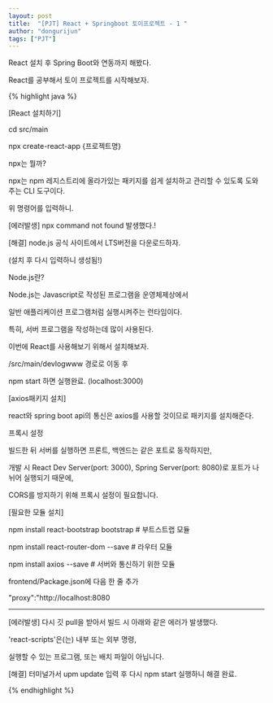 ```yaml
---
layout: post
title:  "[PJT] React + Springboot 토이프로젝트 - 1 "
author: "dongurijun"
tags: ["PJT"]
---
```


React 설치 후 Spring Boot와 연동까지 해봤다.

React를 공부해서 토이 프로젝트를 시작해보자.


{% highlight java %}

[React 설치하기]

cd src/main

npx create-react-app {프로젝트명}

npx는 뭘까?

npx는 npm 레지스트리에 올라가있는 패키지를 쉽게 설치하고 관리할 수 있도록 도와주는 CLI 도구이다.

위 명령어를 입력하니.

[에러발생] npx command not found 발생했다.! 

[해결] node.js 공식 사이트에서 LTS버전을 다운로드하자.

(설치 후 다시 입력하니 생성됨!)

Node.js란? 

Node.js는 Javascript로 작성된 프로그램을 운영체제상에서

일반 애플리케이션 프로그램처럼 실행시켜주는 런타임이다.

특히, 서버 프로그램을 작성하는데 많이 사용된다.

이번에 React를 사용해보기 위해서 설치해보자.

/src/main/devlogwww 경로로 이동 후

npm start 하면 실행완료. (localhost:3000)


[axios패키지 설치]

react와 spring boot api의 통신은 axios를 사용할 것이므로 패키지를 설치해준다.

프록시 설정

빌드한 뒤 서버를 실행하면 프론트, 백엔드는 같은 포트로 동작하지만,

개발 시 React Dev Server(port: 3000), Spring Server(port: 8080)로 포트가 나뉘어 실행되기 때문에,

CORS를 방지하기 위해 프록시 설정이 필요합니다.


[필요한 모듈 설치]

npm install react-bootstrap bootstrap # 부트스트랩 모듈

npm install react-router-dom --save # 라우터 모듈

npm install axios --save # 서버와 통신하기 위한 모듈

frontend/Package.json에 다음 한 줄 추가

"proxy":"http://localhost:8080 


--- 

[에러발생] 다시 깃 pull을 받아서 빌드 시 아래와 같은 에러가 발생했다.

'react-scripts'은(는) 내부 또는 외부 명령, 

실행할 수 있는 프로그램, 또는 배치 파일이 아닙니다.

[해결] 터미널가서 upm update 입력 후 다시 npm start 실행하니 해결 완료.

{% endhighlight %}
